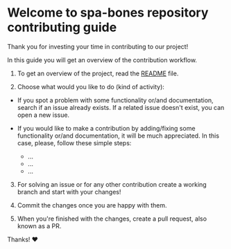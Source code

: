 # Welcome to spa-bones repository contributing guide

Thank you for investing your time in contributing to our project!

In this guide you will get an overview of the contribution workflow.

1. To get an overview of the project, read the [README](README.md) file.

2. Choose what would you like to do (kind of activity):

- If you spot a problem with some functionality or/and documentation, search if an issue already exists. If a related issue doesn't exist, you can open a new issue.

- If you would like to make a contribution by adding/fixing some functionality or/and documentation, it will be much appreciated. In this case, please, follow these simple steps:
  - ...
  - ...
  - ...

3. For solving an issue or for any other contribution create a working branch and start with your changes!

4. Commit the changes once you are happy with them.

5. When you're finished with the changes, create a pull request, also known as a PR.

Thanks! ❤️
